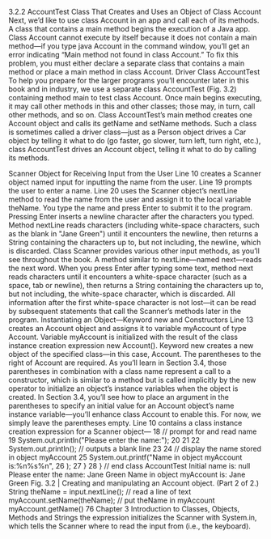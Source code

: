 3.2.2 AccountTest Class That Creates and Uses an Object of Class
Account
Next, we’d like to use class Account in an app and call each of its methods. A class that
contains a main method begins the execution of a Java app. Class Account cannot execute
by itself because it does not contain a main method—if you type java Account in the command window, you’ll get an error indicating “Main method not found in class Account.”
To fix this problem, you must either declare a separate class that contains a main method
or place a main method in class Account.
Driver Class AccountTest
To help you prepare for the larger programs you’ll encounter later in this book and in industry, we use a separate class AccountTest (Fig. 3.2) containing method main to test class
Account. Once main begins executing, it may call other methods in this and other classes;
those may, in turn, call other methods, and so on. Class AccountTest’s main method creates one Account object and calls its getName and setName methods. Such a class is sometimes called a driver class—just as a Person object drives a Car object by telling it what to
do (go faster, go slower, turn left, turn right, etc.), class AccountTest drives an Account
object, telling it what to do by calling its methods. 

Scanner Object for Receiving Input from the User
Line 10 creates a Scanner object named input for inputting the name from the user. Line
19 prompts the user to enter a name. Line 20 uses the Scanner object’s nextLine method to
read the name from the user and assign it to the local variable theName. You type the name
and press Enter to submit it to the program. Pressing Enter inserts a newline character after
the characters you typed. Method nextLine reads characters (including white-space characters, such as the blank in "Jane Green") until it encounters the newline, then returns a
String containing the characters up to, but not including, the newline, which is discarded.
Class Scanner provides various other input methods, as you’ll see throughout the
book. A method similar to nextLine—named next—reads the next word. When you press
Enter after typing some text, method next reads characters until it encounters a white-space
character (such as a space, tab or newline), then returns a String containing the characters
up to, but not including, the white-space character, which is discarded. All information
after the first white-space character is not lost—it can be read by subsequent statements that
call the Scanner’s methods later in the program.
Instantiating an Object—Keyword new and Constructors
Line 13 creates an Account object and assigns it to variable myAccount of type Account.
Variable myAccount is initialized with the result of the class instance creation expression
new Account(). Keyword new creates a new object of the specified class—in this case, Account. The parentheses to the right of Account are required. As you’ll learn in Section 3.4,
those parentheses in combination with a class name represent a call to a constructor, which
is similar to a method but is called implicitly by the new operator to initialize an object’s
instance variables when the object is created. In Section 3.4, you’ll see how to place an argument in the parentheses to specify an initial value for an Account object’s name instance
variable—you’ll enhance class Account to enable this. For now, we simply leave the parentheses empty. Line 10 contains a class instance creation expression for a Scanner object—
18 // prompt for and read name
19 System.out.println("Please enter the name:");
20
21
22 System.out.println(); // outputs a blank line
23
24 // display the name stored in object myAccount
25 System.out.printf("Name in object myAccount is:%n%s%n",
26 );
27 }
28 } // end class AccountTest
Initial name is: null
Please enter the name:
Jane Green
Name in object myAccount is:
Jane Green
Fig. 3.2 | Creating and manipulating an Account object. (Part 2 of 2.)
String theName = input.nextLine(); // read a line of text
myAccount.setName(theName); // put theName in myAccount
myAccount.getName()
76 Chapter 3 Introduction to Classes, Objects, Methods and Strings
the expression initializes the Scanner with System.in, which tells the Scanner where to
read the input from (i.e., the keyboard).